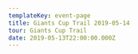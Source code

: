 ```yaml
---
templateKey: event-page
title: Giants Cup Trail 2019-05-14
tour: Giants Cup Trail
date: 2019-05-13T22:00:00.000Z
---
```

